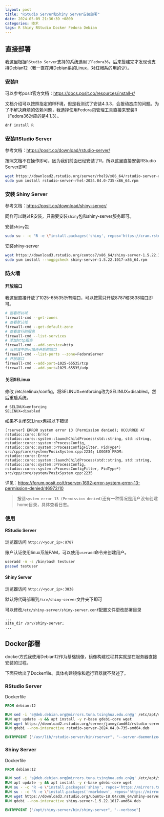 ```yaml
---
layout: post
title: "RStudio Server和Shiny Server安装部署"
date: 2024-05-09 21:36:39 +0800
categories: 技术
tags: R Shiny RStudio Docker Fedora Debian
---
```


## 直接部署

我这里根据`RStudio Server`支持的系统选用了`Fedora36`，后来搭建完才发现也支持Debian12（我一直在用Debian系的Linux，对红帽系的用的少）。

### 安装R

可以参考posit官方文档：https://docs.posit.co/resources/install-r/

文档介绍可以按照指定的R环境，但是我测试了安装4.3.3，会报动态库的问题。为了不解决麻烦的依赖问题，我选择使用Fedora包管理工具直接来安装R（Fedora36对应的是4.1.3）。

```bash
dnf install R
```

### 安装RStudio Server

参考文档：https://posit.co/download/rstudio-server/

按照文档不在操作即可，因为我们前面已经安装了R，所以这里直接安装RStudio Server即可

```bash
wget https://download2.rstudio.org/server/rhel9/x86_64/rstudio-server-rhel-2024.04.0-735-x86_64.rpm
sudo yum install rstudio-server-rhel-2024.04.0-735-x86_64.rpm
```

### 安装 Shiny Server

参考文档：https://posit.co/download/shiny-server/

同样可以跳过R安装，只需要安装`shiny`包和shiny-server服务即可。

安装`shiny`包

```bash
sudo su - -c "R -e \"install.packages('shiny', repos='https://cran.rstudio.com/')\""
```

安装shiny-server

```bash
wget https://download3.rstudio.org/centos7/x86_64/shiny-server-1.5.22.1017-x86_64.rpm
sudo yum install --nogpgcheck shiny-server-1.5.22.1017-x86_64.rpm
```

### 防火墙

#### 开放端口

我这里直接开放了1025-65535所有端口，可以按需只开放8787和3838端口即可。

```bash
# 查看所以域
firewall-cmd --get-zones
# 查看默认域
firewall-cmd --get-default-zone
# 查看放行的服务
firewall-cmd --list-services
# 添加http服务
firewall-cmd --add-service=http
# 当前域中防火墙还开启的端口
firewall-cmd --list-ports --zone=FedoraServer
# 开放端口
firewall-cmd --add-port=1025-65535/tcp
firewall-cmd --add-port=1025-65535/udp
```

#### 关闭SELinux

修改 /etc/selinux/config，将SELINUX=enforcing改为SELINUX=disabled。然后重启系统。

```Properties
# SELINUX=enforcing
SELINUX=disabled
```

如果不关闭SELinux惠报以下错误

```
[rserver] ERROR system error 13 (Permission denied); OCCURRED AT rstudio::core::Error rstudio::core::system::launchChildProcess(std::string, std::string, rstudio::core::system::ProcessConfig, rstudio::core::system::ProcessConfigFilter, PidType*) src/cpp/core/system/PosixSystem.cpp:2234; LOGGED FROM: rstudio::core::Error rstudio::core::system::launchChildProcess(std::string, std::string, rstudio::core::system::ProcessConfig, rstudio::core::system::ProcessConfigFilter, PidType*) src/cpp/core/system/PosixSystem.cpp:2235
```

详见：https://forum.posit.co/t/rserver-1692-error-system-error-13-permission-denied/46972/10

> 报错`system error 13 (Permission denied)`还有一种情况是用户没有创建home目录，具体查看日志。

### 使用

#### RStudio Server

浏览器访问 `http://<your_ip>:8787`

账户认证使用linux系统PAM，可以使用`useradd`命令来创建用户。

```bash
useradd -m -s /bin/bash testuser
passwd testuser
```

#### Shiny Server

浏览器访问 `http://<your_ip>:3838`

默认将代码部署到`/srv/shiny-server`文件夹下即可

可以修改`/etc/shiny-server/shiny-server.conf`配置文件更改部署目录

```
...
site_dir /srv/shiny-server;
...
```

## Docker部署

docker方式我使用Debian12作为基础镜像，镜像构建过程其实就是在服务器直接安装的过程。

下面只给出了Dockerfile。具体构建镜像和运行容器就不赘述了。

### RStudio Server

Dockerfile

```Dockerfile
FROM debian:12

RUN sed -i 's@deb.debian.org@mirrors.tuna.tsinghua.edu.cn@g' /etc/apt/sources.list.d/debian.sources
RUN apt update -y && apt install -y r-base gdebi-core wget
RUN wget https://download2.rstudio.org/server/jammy/amd64/rstudio-server-2024.04.0-735-amd64.deb
RUN gdebi --non-interactive rstudio-server-2024.04.0-735-amd64.deb

ENTRYPOINT ["/usr/lib/rstudio-server/bin/rserver", "--server-daemonize=0"]
```

### Shiny Server

Dockerfile

```Dockerfile
FROM debian:12

RUN sed -i 's@deb.debian.org@mirrors.tuna.tsinghua.edu.cn@g' /etc/apt/sources.list.d/debian.sources
RUN apt update -y && apt install -y r-base gdebi-core wget
RUN su - -c "R -e \"install.packages('shiny', repos='https://mirrors.tuna.tsinghua.edu.cn/CRAN/')\""
RUN su - -c "R -e \"install.packages('rmarkdown', repos='https://mirrors.tuna.tsinghua.edu.cn/CRAN/')\""
RUN wget https://download3.rstudio.org/ubuntu-18.04/x86_64/shiny-server-1.5.22.1017-amd64.deb
RUN gdebi --non-interactive shiny-server-1.5.22.1017-amd64.deb

ENTRYPOINT ["/opt/shiny-server/bin/shiny-server", "--verbose"]
```
